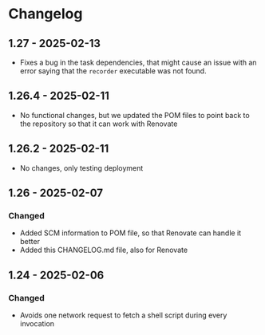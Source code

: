 # Changelog

## 1.27 - 2025-02-13

- Fixes a bug in the task dependencies, that might cause an issue
  with an error saying that the `recorder` executable was not found.

## 1.26.4 - 2025-02-11

- No functional changes, but we updated the POM files to point back to
  the repository so that it can work with Renovate

## 1.26.2 - 2025-02-11

- No changes, only testing deployment

## 1.26 - 2025-02-07

### Changed
- Added SCM information to POM file, so that Renovate can handle it better
- Added this CHANGELOG.md file, also for Renovate

## 1.24 - 2025-02-06

### Changed

- Avoids one network request to fetch a shell script during every invocation
